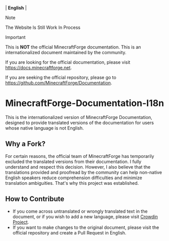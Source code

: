 | **English** |

> [!NOTE]
>
> The Website Is Still Work In Process

> [!IMPORTANT]
>
> This is **NOT** the official MinecraftForge documentation. This is an internationalized document maintained by the community.
>
> If you are looking for the official documentation, please visit https://docs.minecraftforge.net.
>
> If you are seeking the official repository, please go to https://github.com/MinecraftForge/Documentation.

# MinecraftForge-Documentation-I18n

This is the internationalized version of MinecraftForge Documentation, designed to provide translated versions of the documentation for users whose native language is not English.

## Why a Fork?

For certain reasons, the official team of MinecraftForge has temporarily excluded the translated versions from their documentation. I fully understand and respect this decision. However, I also believe that the translations provided and proofread by the community can help non-native English speakers reduce comprehension difficulties and minimize translation ambiguities. That's why this project was established.

## How to Contribute

- If you come across untranslated or wrongly translated text in the document, or if you wish to add a new language, please visit [Crowdin Project](https://crowdin.com/project/minecraftforge-documentation-i18n).
- If you want to make changes to the original document, please visit the official repository and create a Pull Request in English.
